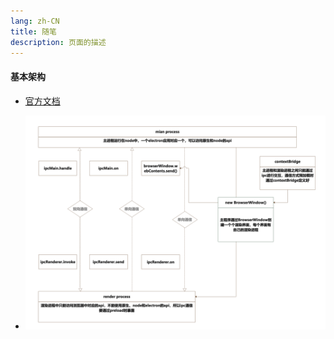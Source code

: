 ```yaml
---
lang: zh-CN
title: 随笔
description: 页面的描述
---
```


#### 基本架构

- [官方文档](https://www.electronjs.org/zh/docs/latest/)

* ![](../assets/img/electron_arch.png)
